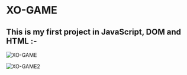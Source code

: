 # XO-GAME
## This is my first project in JavaScript, DOM and HTML :-


![XO-GAME](https://github.com/fares-agour/XO-GAME/assets/116801554/f34c6911-2748-4556-b4dc-20a3850196c6)


![XO-GAME2](https://github.com/fares-agour/XO-GAME/assets/116801554/676c573f-df4c-45b7-b0e1-a52931f3eee0)


